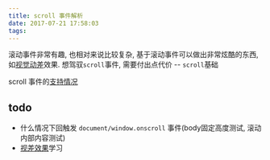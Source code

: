 ```yaml
---
title: scroll 事件解析
date: 2017-07-21 17:58:03
tags:
---
```


滚动事件非常有趣, 也相对来说比较复杂, 基于滚动事件可以做出非常炫酷的东西, 如[视觉动差](http://lol.qq.com/act/a20140617rift/index.shtml)效果. 想驾驭`scroll`事件, 需要付出点代价 -- `scroll`基础
<!-- more -->

scroll 事件的[支持情况](http://w3help.org/zh-cn/causes/SD9013)


## todo

- 什么情况下回触发 `document/window.onscroll` 事件(body固定高度测试, 滚动内部内容测试)
- [视差效果](http://www.alloyteam.com/index.php?s=%E8%A7%86%E5%B7%AE)学习